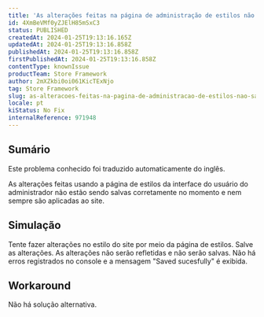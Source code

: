 ```yaml
---
title: 'As alterações feitas na página de administração de estilos não são salvas corretamente'
id: 4XmBeVMf0yZJElH85mSxC3
status: PUBLISHED
createdAt: 2024-01-25T19:13:16.165Z
updatedAt: 2024-01-25T19:13:16.858Z
publishedAt: 2024-01-25T19:13:16.858Z
firstPublishedAt: 2024-01-25T19:13:16.858Z
contentType: knownIssue
productTeam: Store Framework
author: 2mXZkbi0oi061KicTExNjo
tag: Store Framework
slug: as-alteracoes-feitas-na-pagina-de-administracao-de-estilos-nao-sao-salvas-corretamente
locale: pt
kiStatus: No Fix
internalReference: 971948
---
```


## Sumário

<div class="alert alert-info">
  <p>Este problema conhecido foi traduzido automaticamente do inglês.</p>
</div>


As alterações feitas usando a página de estilos da interface do usuário do administrador não estão sendo salvas corretamente no momento e nem sempre são aplicadas ao site.

## Simulação


Tente fazer alterações no estilo do site por meio da página de estilos.
Salve as alterações.
As alterações não serão refletidas e não serão salvas.
Não há erros registrados no console e a mensagem "Saved sucesfully" é exibida.



## Workaround


Não há solução alternativa.





